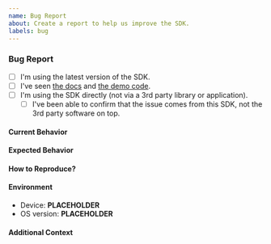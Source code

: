 ```yaml
---
name: Bug Report
about: Create a report to help us improve the SDK.
labels: bug
---
```


<!-- 
This template will help you write a detailed bug report that includes the information we would ask you for anyway. 
Please, use it to fill out the issue, if you don't, the issue will be closed immediately.
-->

### Bug Report

- [ ] I'm using the latest version of the SDK. <!-- If not, you should update and check if the issue persists before continuing here. -->
- [ ] I've seen [the docs](https://docs.walletbeacon.io) and [the demo code](https://github.com/airgap-it/beacon-android-sdk/tree/master/demo). <!-- Not a must, but consider checking them if you haven't already. -->
- [ ] I'm using the SDK directly (not via a 3rd party library or application).
    <!-- You may ignore the following checks, if you ticked the above. -->
    - [ ] I've been able to confirm that the issue comes from this SDK, not the 3rd party software on top. <!-- If not, you should consider contacting the other developer first. -->

#### Current Behavior

<!-- Explain in a clear and concise way what happens now. -->

#### Expected Behavior

<!-- Explain in a clear and concise way what you expected to happen instead. -->

#### How to Reproduce?

<!-- 
Please, describe what steps should be taken in order to reproduce the issue.

If it's possible, consider providing a minimal reproducible example (MRE)
(with instructions on how to run it and how to reproduce the issue there).

When adding code directly into this issue, make sure it's only a small and clear snippet.
If the code is more complex, see the MRE part :)
-->

#### Environment

- Device: **PLACEHOLDER** <!-- e.g. Samsung Galaxy S20 or a simulator -->
- OS version: **PLACEHOLDER** <!-- e.g. Android 12 (API 32) -->

#### Additional Context

<!-- You can put here any additional data that you think may be helpful to explain your problem, e.g. logs or screenshots. -->